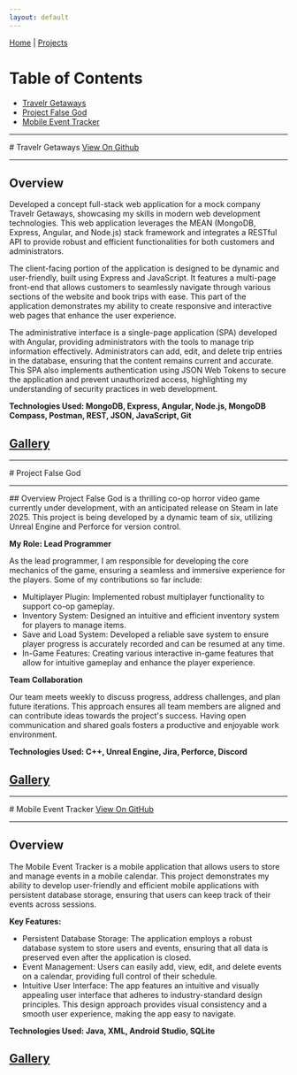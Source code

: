 ```yaml
---
layout: default
---
```


[Home](./) | [Projects](./projects)

# Table of Contents
* [Travelr Getaways](#TravelrGetaways)
* [Project False God](#ProjectFalseGod)
* [Mobile Event Tracker](#MobileEventTracker)

<hr>
<a id="TravelrGetaways"></a>
# Travelr Getaways
<a href="https://github.com/jsenior326/Travelr-Getaways">View On Github</a>
<hr>

## Overview
Developed a concept full-stack web application for a mock company Travelr Getaways, showcasing my skills in modern web development technologies. This web application leverages the MEAN (MongoDB, Express, Angular, and Node.js) stack framework and integrates a RESTful API to provide robust and efficient functionalities for both customers and administrators.

The client-facing portion of the application is designed to be dynamic and user-friendly, built using Express and JavaScript. It features a multi-page front-end that allows customers to seamlessly navigate through various sections of the website and book trips with ease. This part of the application demonstrates my ability to create responsive and interactive web pages that enhance the user experience.

The administrative interface is a single-page application (SPA) developed with Angular, providing administrators with the tools to manage trip information effectively. Administrators can add, edit, and delete trip entries in the database, ensuring that the content remains current and accurate. This SPA also implements authentication using JSON Web Tokens to secure the application and prevent unauthorized access, highlighting my understanding of security practices in web development.

<b>Technologies Used: MongoDB, Express, Angular, Node.js, MongoDB Compass, Postman, REST, JSON, JavaScript, Git</b>

## [Gallery](Gallery/TravelrGallery.md)

<hr>
<a id="ProjectFalseGod"></a>
# Project False God
<hr>
## Overview
Project False God is a thrilling co-op horror video game currently under development, with an anticipated release on Steam in late 2025. This project is being developed by a dynamic team of six, utilizing Unreal Engine and Perforce for version control.

<b>My Role: Lead Programmer</b>

As the lead programmer, I am responsible for developing the core mechanics of the game, ensuring a seamless and immersive experience for the players. Some of my contributions so far include:
* Multiplayer Plugin: Implemented robust multiplayer functionality to support co-op gameplay.
* Inventory System: Designed an intuitive and efficient inventory system for players to manage items.
* Save and Load System: Developed a reliable save system to ensure player progress is accurately recorded and can be resumed at any time.
* In-Game Features: Creating various interactive in-game features that allow for intuitive gameplay and enhance the player experience.

<b>Team Collaboration</b>

Our team meets weekly to discuss progress, address challenges, and plan future iterations. This approach ensures all team members are aligned and can contribute ideas towards the project's success. Having open communication and shared goals fosters a productive and enjoyable work environment.

<b>Technologies Used: C++, Unreal Engine, Jira, Perforce, Discord</b>

## [Gallery](Gallery/FalseGodGallery.md)

<hr>
<a id="MobileEventTracker"></a>
# Mobile Event Tracker
<a href="https://github.com/jsenior326/CS360MobileArchitect-Programming">View On GitHub</a>
<hr>

## Overview
The Mobile Event Tracker is a mobile application that allows users to store and manage events in a mobile calendar. This project demonstrates my ability to develop user-friendly and efficient mobile applications with persistent database storage, ensuring that users can keep track of their events across sessions.

<b>Key Features:</b>

* Persistent Database Storage: The application employs a robust database system to store users and events, ensuring that all data is preserved even after the application is closed.
* Event Management: Users can easily add, view, edit, and delete events on a calendar, providing full control of their schedule.
* Intuitive User Interface: The app features an intuitive and visually appealing user interface that adheres to industry-standard design principles. This design approach provides visual consistency and a smooth user experience, making the app easy to navigate.

<b>Technologies Used: Java, XML, Android Studio, SQLite</b>

## [Gallery](Gallery/EventTrackerGallery.md)
